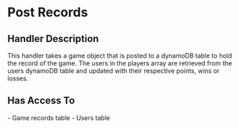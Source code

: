<h1>Post Records</h1>

<h2>Handler Description</h2>
This handler takes a game object that is posted to a dynamoDB table to hold the record of the game. The users in the players array are retrieved from the users dynamoDB table and updated with their respective points, wins or losses.

<h2>Has Access To</h2>
- Game records table
- Users table
